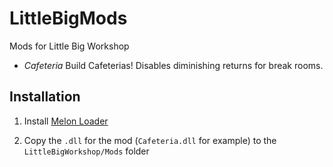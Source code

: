 
# LittleBigMods

Mods for Little Big Workshop

 - *Cafeteria* Build Cafeterias! Disables diminishing returns for break rooms.

## Installation

 1. Install [Melon Loader](https://melonwiki.xyz/#/?id=requirements) 

 2. Copy the `.dll` for the mod (`Cafeteria.dll` for example) to the `LittleBigWorkshop/Mods` folder

